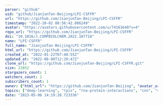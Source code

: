 ```yaml
---
parser: "github"
uid: "github/JianjunTan-Beijing/LPI-CSFFR"
url: "https://github.com/JianjunTan-Beijing/LPI-CSFFR"
timestamp: "2022-10-02 00:56:42.006249"
avatar: "https://avatars.githubusercontent.com/u/74161640?v=4"
repo_url: "https://github.com/JianjunTan-Beijing/LPI-CSFFR"
doi: "10.1016/J.COMPBIOLCHEM.2022.107718"
name: "LPI-CSFFR"
full_name: "JianjunTan-Beijing/LPI-CSFFR"
html_url: "https://github.com/JianjunTan-Beijing/LPI-CSFFR"
created_at: "2022-01-22T07:48:55Z"
updated_at: "2022-08-08T12:20:47Z"
clone_url: "https://github.com/JianjunTan-Beijing/LPI-CSFFR.git"
size: 22852
stargazers_count: 1
watchers_count: 1
subscribers_count: 1
owner: {"html_url": "https://github.com/JianjunTan-Beijing", "avatar_url": "https://avatars.githubusercontent.com/u/74161640?v=4", "login": "JianjunTan-Beijing", "type": "User"}
topics: ["deep-learning", "rpis", "rna-protein-interactions", "cnn", "serial-feature-fusion", "keras"]
date: "2023-05-06 14:19:20.723336"
---
```

